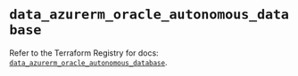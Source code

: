 # `data_azurerm_oracle_autonomous_database`

Refer to the Terraform Registry for docs: [`data_azurerm_oracle_autonomous_database`](https://registry.terraform.io/providers/hashicorp/azurerm/4.48.0/docs/data-sources/oracle_autonomous_database).
